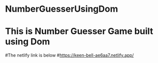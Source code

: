 # NumberGuesserUsingDom
# This is Number Guesser Game built using Dom 
#The netlify link is below
#https://keen-bell-ae6aa7.netlify.app/
